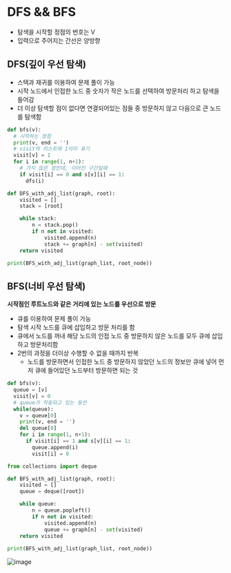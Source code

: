 # DFS && BFS
- 탐색을 시작할 정점의 번호는 V
- 입력으로 주어지는 간선은 양방향


## DFS(깊이 우선 탐색)
- 스택과 재귀를 이용하여 문제 풀이 가능
- 시작 노드에서 인접한 노드 중 숫자가 작은 노드를 선택하여 방문처리 하고 탐색을 들어감
- 더 이상 탐색할 점이 없다면 연결되어있는 점들 중 방문하지 않고 다음으로 큰 노드를 탐색함


```python
def bfs(v):
  # 시작하는 정점
  print(v, end = '')
  # visit의 리스트에 1이라 표기
  visit[v] = 1
  for i in range(1, n+1):
    # 가지 않은 점인데, 이어진 구간일때
    if visit[i] == 0 and s[v][i] == 1:
      dfs(i)
```
```python
def DFS_with_adj_list(graph, root):
    visited = []
    stack = [root]

    while stack:
        n = stack.pop()
        if n not in visited:
            visited.append(n)
            stack += graph[n] - set(visited)
    return visited

print(BFS_with_adj_list(graph_list, root_node))
```

## BFS(너비 우선 탐색)
**시작점인 루트노드와 같은 거리에 있는 노드를 우선으로 방문**
- 큐를 이용하여 문제 풀이 가능
- 탐색 시작 노드를 큐에 삽입하고 방문 처리를 함
- 큐에서 노드를 꺼내 해당 노드의 인접 노드 중 방문하지 않은 노드를 모두 큐에 삽입하고 방문처리함
- 2번의 과정을 더이상 수행할 수 없을 때까지 반복
  - 노드를 방문하면서 인접한 노드 중 방문하지 않았던 노드의 정보만 큐에 넣어 먼저 큐에 들어있던 노드부터 방문하면 되는 것


```python
def bfs(v):
  queue = [v]
  visit[v] = 0
  # queue가 작동되고 있는 동안
  while(queue):
    v = queue[0]
    print(v, end = '')
    del queue[0]
    for i in range(1, n+1):
      if visit[i] == 1 and s[v][i] == 1:
        queue.append(i)
        visit[i] = 0
```

```python
from collections import deque

def BFS_with_adj_list(graph, root):
    visited = []
    queue = deque([root])

    while queue:
        n = queue.popleft()
        if n not in visited:
            visited.append(n)
            queue += graph[n] - set(visited)
    return visited
  
print(BFS_with_adj_list(graph_list, root_node))
```

![image](https://user-images.githubusercontent.com/72767245/135285786-685207aa-8f34-43e0-9b70-1473eb99755a.png)


